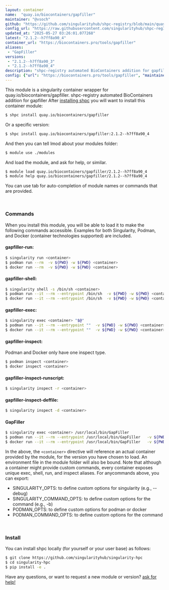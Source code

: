 ```yaml
---
layout: container
name:  "quay.io/biocontainers/gapfiller"
maintainer: "@vsoch"
github: "https://github.com/singularityhub/shpc-registry/blob/main/quay.io/biocontainers/gapfiller/container.yaml"
config_url: "https://raw.githubusercontent.com/singularityhub/shpc-registry/main/quay.io/biocontainers/gapfiller/container.yaml"
updated_at: "2025-05-27 03:26:01.077268"
latest: "2.1.2--h7ff8a90_4"
container_url: "https://biocontainers.pro/tools/gapfiller"
aliases:
 - "GapFiller"
versions:
 - "2.1.2--h7ff8a90_3"
 - "2.1.2--h7ff8a90_4"
description: "shpc-registry automated BioContainers addition for gapfiller"
config: {"url": "https://biocontainers.pro/tools/gapfiller", "maintainer": "@vsoch", "description": "shpc-registry automated BioContainers addition for gapfiller", "latest": {"2.1.2--h7ff8a90_4": "sha256:d4b99648da52e325ae894f03f57904dc8eff8d29843c499fbfdc70ef36038b9f"}, "tags": {"2.1.2--h7ff8a90_3": "sha256:a5e07022c9eeb8029b1ee571ba5214a1a3806f763ea02448586cdd336623fe60", "2.1.2--h7ff8a90_4": "sha256:d4b99648da52e325ae894f03f57904dc8eff8d29843c499fbfdc70ef36038b9f"}, "docker": "quay.io/biocontainers/gapfiller", "aliases": {"GapFiller": "/usr/local/bin/GapFiller"}}
---
```


This module is a singularity container wrapper for quay.io/biocontainers/gapfiller.
shpc-registry automated BioContainers addition for gapfiller
After [installing shpc](#install) you will want to install this container module:


```bash
$ shpc install quay.io/biocontainers/gapfiller
```

Or a specific version:

```bash
$ shpc install quay.io/biocontainers/gapfiller:2.1.2--h7ff8a90_4
```

And then you can tell lmod about your modules folder:

```bash
$ module use ./modules
```

And load the module, and ask for help, or similar.

```bash
$ module load quay.io/biocontainers/gapfiller/2.1.2--h7ff8a90_4
$ module help quay.io/biocontainers/gapfiller/2.1.2--h7ff8a90_4
```

You can use tab for auto-completion of module names or commands that are provided.

<br>

### Commands

When you install this module, you will be able to load it to make the following commands accessible.
Examples for both Singularity, Podman, and Docker (container technologies supported) are included.

#### gapfiller-run:

```bash
$ singularity run <container>
$ podman run --rm  -v ${PWD} -w ${PWD} <container>
$ docker run --rm  -v ${PWD} -w ${PWD} <container>
```

#### gapfiller-shell:

```bash
$ singularity shell -s /bin/sh <container>
$ podman run --it --rm --entrypoint /bin/sh  -v ${PWD} -w ${PWD} <container>
$ docker run --it --rm --entrypoint /bin/sh  -v ${PWD} -w ${PWD} <container>
```

#### gapfiller-exec:

```bash
$ singularity exec <container> "$@"
$ podman run --it --rm --entrypoint ""  -v ${PWD} -w ${PWD} <container> "$@"
$ docker run --it --rm --entrypoint ""  -v ${PWD} -w ${PWD} <container> "$@"
```

#### gapfiller-inspect:

Podman and Docker only have one inspect type.

```bash
$ podman inspect <container>
$ docker inspect <container>
```

#### gapfiller-inspect-runscript:

```bash
$ singularity inspect -r <container>
```

#### gapfiller-inspect-deffile:

```bash
$ singularity inspect -d <container>
```


#### GapFiller

```bash
$ singularity exec <container> /usr/local/bin/GapFiller
$ podman run --it --rm --entrypoint /usr/local/bin/GapFiller   -v ${PWD} -w ${PWD} <container> -c " $@"
$ docker run --it --rm --entrypoint /usr/local/bin/GapFiller   -v ${PWD} -w ${PWD} <container> -c " $@"
```



In the above, the `<container>` directive will reference an actual container provided
by the module, for the version you have chosen to load. An environment file in the
module folder will also be bound. Note that although a container
might provide custom commands, every container exposes unique exec, shell, run, and
inspect aliases. For anycommands above, you can export:

 - SINGULARITY_OPTS: to define custom options for singularity (e.g., --debug)
 - SINGULARITY_COMMAND_OPTS: to define custom options for the command (e.g., -b)
 - PODMAN_OPTS: to define custom options for podman or docker
 - PODMAN_COMMAND_OPTS: to define custom options for the command

<br>

### Install

You can install shpc locally (for yourself or your user base) as follows:

```bash
$ git clone https://github.com/singularityhub/singularity-hpc
$ cd singularity-hpc
$ pip install -e .
```

Have any questions, or want to request a new module or version? [ask for help!](https://github.com/singularityhub/singularity-hpc/issues)